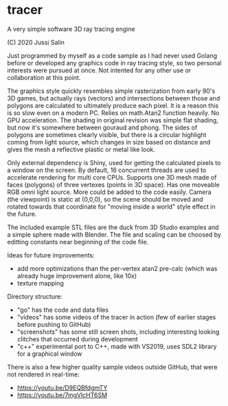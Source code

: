 # tracer
A very simple software 3D ray tracing engine

(C) 2020 Jussi Salin

Just programmed by myself as a code sample as I had never used Golang before or developed any graphics code in ray tracing style, so two personal interests were pursued at once. Not intented for any other use or collaboration at this point.

The graphics style quickly resembles simple rasterization from early 90's 3D games, but actually rays (vectors) and intersections between those and polygons are calculated to ultimately produce each pixel. It is a reason this is so slow even on a modern PC. Relies on math.Atan2 function heavily. No GPU acceleration. The shading in original revision was simple flat shading, but now it's somewhere between gouraud and phong. The sides of polygons are sometimes clearly visible, but there is a circular highlight coming from light source, which changes in size based on distance and gives the mesh a reflective plastic or metal like look.

Only external dependency is Shiny, used for getting the calculated pixels to a window on the screen. By default, 16 concurrent threads are used to accelerate rendering for multi core CPUs. Supports one 3D mesh made of faces (polygons) of three vertexes (points in 3D space). Has one moveable RGB omni light source. More could be added to the code easily. Camera (the viewpoint) is static at (0,0,0), so the scene should be moved and rotated towards that coordinate for "moving inside a world" style effect in the future.

The included example STL files are the duck from 3D Studio examples and a simple sphere made with Blender. The file and scaling can be choosed by editting constants near beginning of the code file.

Ideas for future improvements:
- add more optimizations than the per-vertex atan2 pre-calc (which was already huge improvement alone, like 10x)
- texture mapping

Directory structure:
- "go" has the code and data files
- "videos" has some videos of the tracer in action (few of earlier stages before pushing to GitHub)
- "screenshots" has some still screen shots, including interesting looking clitches that occurred during development
- "c++" experimental port to C++, made with VS2019, uses SDL2 library for a graphical window

There is also a few higher quality sample videos outside GitHub, that were not rendered in real-time:
- https://youtu.be/D9EQBfdgmTY
- https://youtu.be/7mgVlcHT6SM